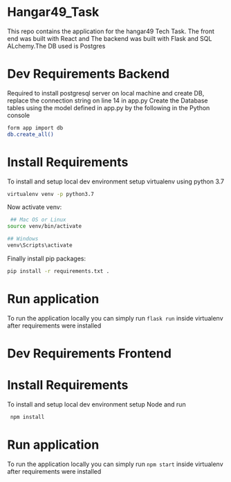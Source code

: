 # Hangar49_Task
This repo contains the application for the hangar49 Tech Task. The front end was built with React and The backend was built with Flask and SQL ALchemy.The DB used is Postgres 

# Dev Requirements Backend
Required to install postgresql server on local machine and create DB, replace the connection string on line 14 in app.py
Create the Database tables using the model defined in app.py by the following in the Python console

```bash
form app import db
db.create_all()

```


# Install Requirements 
To install and setup local dev environment setup virtualenv using python 3.7
```bash
virtualenv venv -p python3.7
```

Now activate venv:
```bash 
 ## Mac OS or Linux
source venv/bin/activate

## Windows 
venv\Scripts\activate
```

Finally install pip packages:
```bash
pip install -r requirements.txt .
```

# Run application
To run the application locally you can simply run `flask run` inside virtualenv after requirements were installed

# Dev Requirements Frontend

# Install Requirements 
To install and setup local dev environment setup Node and run
```bash
 npm install
```

# Run application
To run the application locally you can simply run `npm start` inside virtualenv after requirements were installed


 
 
